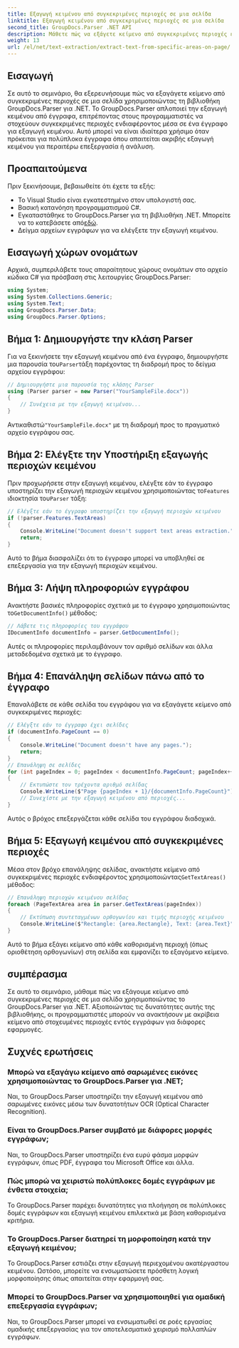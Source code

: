 ```yaml
---
title: Εξαγωγή κειμένου από συγκεκριμένες περιοχές σε μια σελίδα
linktitle: Εξαγωγή κειμένου από συγκεκριμένες περιοχές σε μια σελίδα
second_title: GroupDocs.Parser .NET API
description: Μάθετε πώς να εξάγετε κείμενο από συγκεκριμένες περιοχές εγγράφων χρησιμοποιώντας το GroupDocs.Parser για .NET. Στοχευμένη και ακριβής εξαγωγή κειμένου για τις εφαρμογές σας.
weight: 13
url: /el/net/text-extraction/extract-text-from-specific-areas-on-page/
---
```

## Εισαγωγή
Σε αυτό το σεμινάριο, θα εξερευνήσουμε πώς να εξαγάγετε κείμενο από συγκεκριμένες περιοχές σε μια σελίδα χρησιμοποιώντας τη βιβλιοθήκη GroupDocs.Parser για .NET. Το GroupDocs.Parser απλοποιεί την εξαγωγή κειμένου από έγγραφα, επιτρέποντας στους προγραμματιστές να στοχεύουν συγκεκριμένες περιοχές ενδιαφέροντος μέσα σε ένα έγγραφο για εξαγωγή κειμένου. Αυτό μπορεί να είναι ιδιαίτερα χρήσιμο όταν πρόκειται για πολύπλοκα έγγραφα όπου απαιτείται ακριβής εξαγωγή κειμένου για περαιτέρω επεξεργασία ή ανάλυση.
## Προαπαιτούμενα
Πριν ξεκινήσουμε, βεβαιωθείτε ότι έχετε τα εξής:
- Το Visual Studio είναι εγκατεστημένο στον υπολογιστή σας.
- Βασική κατανόηση προγραμματισμού C#.
- Εγκαταστάθηκε το GroupDocs.Parser για τη βιβλιοθήκη .NET. Μπορείτε να το κατεβάσετε από[εδώ](https://releases.groupdocs.com/parser/net/).
- Δείγμα αρχείων εγγράφων για να ελέγξετε την εξαγωγή κειμένου.
## Εισαγωγή χώρων ονομάτων
Αρχικά, συμπεριλάβετε τους απαραίτητους χώρους ονομάτων στο αρχείο κώδικα C# για πρόσβαση στις λειτουργίες GroupDocs.Parser:
```csharp
using System;
using System.Collections.Generic;
using System.Text;
using GroupDocs.Parser.Data;
using GroupDocs.Parser.Options;
```
## Βήμα 1: Δημιουργήστε την κλάση Parser
 Για να ξεκινήσετε την εξαγωγή κειμένου από ένα έγγραφο, δημιουργήστε μια παρουσία του`Parser`τάξη παρέχοντας τη διαδρομή προς το δείγμα αρχείου εγγράφου:
```csharp
// Δημιουργήστε μια παρουσία της κλάσης Parser
using (Parser parser = new Parser("YourSampleFile.docx"))
{
    // Συνέχεια με την εξαγωγή κειμένου...
}
```
 Αντικαθιστώ`"YourSampleFile.docx"` με τη διαδρομή προς το πραγματικό αρχείο εγγράφου σας.
## Βήμα 2: Ελέγξτε την Υποστήριξη εξαγωγής περιοχών κειμένου
 Πριν προχωρήσετε στην εξαγωγή κειμένου, ελέγξτε εάν το έγγραφο υποστηρίζει την εξαγωγή περιοχών κειμένου χρησιμοποιώντας το`Features` ιδιοκτησία του`Parser` τάξη:
```csharp
// Ελέγξτε εάν το έγγραφο υποστηρίζει την εξαγωγή περιοχών κειμένου
if (!parser.Features.TextAreas)
{
    Console.WriteLine("Document doesn't support text areas extraction.");
    return;
}
```
Αυτό το βήμα διασφαλίζει ότι το έγγραφο μπορεί να υποβληθεί σε επεξεργασία για την εξαγωγή περιοχών κειμένου.
## Βήμα 3: Λήψη πληροφοριών εγγράφου
 Ανακτήστε βασικές πληροφορίες σχετικά με το έγγραφο χρησιμοποιώντας το`GetDocumentInfo()` μέθοδος:
```csharp
// Λάβετε τις πληροφορίες του εγγράφου
IDocumentInfo documentInfo = parser.GetDocumentInfo();
```
Αυτές οι πληροφορίες περιλαμβάνουν τον αριθμό σελίδων και άλλα μεταδεδομένα σχετικά με το έγγραφο.
## Βήμα 4: Επανάληψη σελίδων πάνω από το έγγραφο
Επαναλάβετε σε κάθε σελίδα του εγγράφου για να εξαγάγετε κείμενο από συγκεκριμένες περιοχές:
```csharp
// Ελέγξτε εάν το έγγραφο έχει σελίδες
if (documentInfo.PageCount == 0)
{
    Console.WriteLine("Document doesn't have any pages.");
    return;
}
// Επανάληψη σε σελίδες
for (int pageIndex = 0; pageIndex < documentInfo.PageCount; pageIndex++)
{
    // Εκτυπώστε τον τρέχοντα αριθμό σελίδας
    Console.WriteLine($"Page {pageIndex + 1}/{documentInfo.PageCount}");
    // Συνεχίστε με την εξαγωγή κειμένου από περιοχές...
}
```
Αυτός ο βρόχος επεξεργάζεται κάθε σελίδα του εγγράφου διαδοχικά.
## Βήμα 5: Εξαγωγή κειμένου από συγκεκριμένες περιοχές
Μέσα στον βρόχο επανάληψης σελίδας, ανακτήστε κείμενο από συγκεκριμένες περιοχές ενδιαφέροντος χρησιμοποιώντας`GetTextAreas()` μέθοδος:
```csharp
// Επανάληψη περιοχών κειμένου σελίδας
foreach (PageTextArea area in parser.GetTextAreas(pageIndex))
{
    // Εκτύπωση συντεταγμένων ορθογωνίου και τιμής περιοχής κειμένου
    Console.WriteLine($"Rectangle: {area.Rectangle}, Text: {area.Text}");
}
```
Αυτό το βήμα εξάγει κείμενο από κάθε καθορισμένη περιοχή (όπως οριοθέτηση ορθογωνίων) στη σελίδα και εμφανίζει το εξαγόμενο κείμενο.
## συμπέρασμα
Σε αυτό το σεμινάριο, μάθαμε πώς να εξάγουμε κείμενο από συγκεκριμένες περιοχές σε μια σελίδα χρησιμοποιώντας το GroupDocs.Parser για .NET. Αξιοποιώντας τις δυνατότητες αυτής της βιβλιοθήκης, οι προγραμματιστές μπορούν να ανακτήσουν με ακρίβεια κείμενο από στοχευμένες περιοχές εντός εγγράφων για διάφορες εφαρμογές.

## Συχνές ερωτήσεις
### Μπορώ να εξαγάγω κείμενο από σαρωμένες εικόνες χρησιμοποιώντας το GroupDocs.Parser για .NET;
Ναι, το GroupDocs.Parser υποστηρίζει την εξαγωγή κειμένου από σαρωμένες εικόνες μέσω των δυνατοτήτων OCR (Optical Character Recognition).
### Είναι το GroupDocs.Parser συμβατό με διάφορες μορφές εγγράφων;
Ναι, το GroupDocs.Parser υποστηρίζει ένα ευρύ φάσμα μορφών εγγράφων, όπως PDF, έγγραφα του Microsoft Office και άλλα.
### Πώς μπορώ να χειριστώ πολύπλοκες δομές εγγράφων με ένθετα στοιχεία;
Το GroupDocs.Parser παρέχει δυνατότητες για πλοήγηση σε πολύπλοκες δομές εγγράφων και εξαγωγή κειμένου επιλεκτικά με βάση καθορισμένα κριτήρια.
### Το GroupDocs.Parser διατηρεί τη μορφοποίηση κατά την εξαγωγή κειμένου;
Το GroupDocs.Parser εστιάζει στην εξαγωγή περιεχομένου ακατέργαστου κειμένου. Ωστόσο, μπορείτε να ενσωματώσετε πρόσθετη λογική μορφοποίησης όπως απαιτείται στην εφαρμογή σας.
### Μπορεί το GroupDocs.Parser να χρησιμοποιηθεί για ομαδική επεξεργασία εγγράφων;
Ναι, το GroupDocs.Parser μπορεί να ενσωματωθεί σε ροές εργασίας ομαδικής επεξεργασίας για τον αποτελεσματικό χειρισμό πολλαπλών εγγράφων.